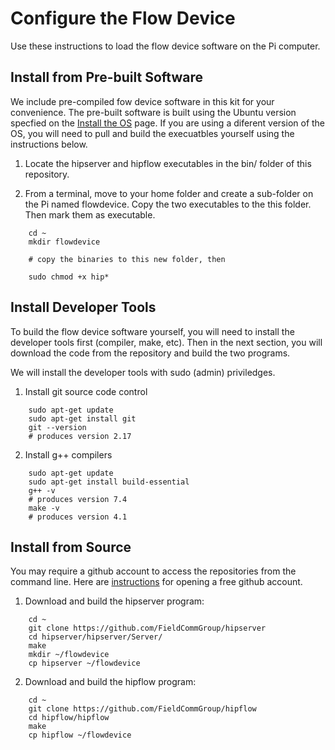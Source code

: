 # Configure the Flow Device

Use these instructions to load the flow device software on the Pi computer.

## Install from Pre-built Software

We include pre-compiled fow device software in this kit for your convenience.  The pre-built software is built using the Ubuntu version specfied on the [Install the OS]() page.  If you are using a diferent version of the OS, you will need to pull and build the execuatbles yourself using the instructions below.

1. Locate the hipserver and hipflow executables in the bin/ folder of this repository.

2. From a terminal, move to your home folder and create a sub-folder on the Pi named flowdevice.  Copy the two executables to the this folder.  Then mark them as executable.
```
    cd ~
    mkdir flowdevice

    # copy the binaries to this new folder, then

    sudo chmod +x hip*
```

## Install Developer Tools

To build the flow device software yourself, you will need to install the developer tools first (compiler, make, etc). Then in the next section, you will download the code from the repository and build the two programs.

We will install the developer tools with sudo (admin) priviledges.

1. Install git source code control
```
    sudo apt-get update
    sudo apt-get install git
    git --version
    # produces version 2.17
```

2. Install g++ compilers
```
    sudo apt-get update
    sudo apt-get install build-essential
    g++ -v
    # produces version 7.4
    make -v
    # produces version 4.1
```

## Install from Source

You may require a github account to access the repositories from the command line.  Here are [instructions](https://help.github.com/en/articles/signing-up-for-a-new-github-account) for opening a free github account.

1. Download and build the hipserver program:
```
    cd ~
    git clone https://github.com/FieldCommGroup/hipserver
    cd hipserver/hipserver/Server/
    make
    mkdir ~/flowdevice
    cp hipserver ~/flowdevice
```

2. Download and build the hipflow program:
```
    cd ~
    git clone https://github.com/FieldCommGroup/hipflow
    cd hipflow/hipflow
    make
    cp hipflow ~/flowdevice
```
